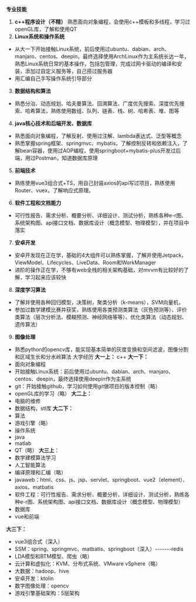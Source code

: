 **专业技能**
1. **c++程序设计（不精）**
熟悉面向对象编程，会使用c++模板和多线程，学习过openGL库，了解和使用QT
2. **Linux系统和操作系统**
  - 从大一下开始接触Linux系统，前后使用过ubuntu、dabian、arch、manjaro、centos、deepin，最终选择使用ArchLinux作为主系统长达一年，熟悉Linux系统日常的基本操作，包括包管理，完成过网卡驱动的编译和安装，添加过自定义服务等，自己搭过服务器
  - 用汇编自己手写操作系统引导部分
3. **数据结构和算法**
  - 熟悉分治、动态规划、哈夫曼算法、回溯算法、广度优先搜索、深度优先搜索、哈希算法，熟练使用数组、队列、链表、栈、树、哈希表、堆、图等
4. **java核心技术和后端开发、数据库**
  - 熟悉面向对象编程，了解反射、使用过注解、lambda表达式、泛型等概念
  - 熟悉掌握spring框架、springmvc、mybatis，了解控制反转和依赖注入，了解bean容器，使用过AOP编程，使用springboot+mybatis-plus开发过后端，用过Postman，知道数据库原理
5. **前端技术**
  - 熟练使用vue3组合式+TS，用自己封装axios的api写过项目，熟练使用Router、vuex，了解响应式原理。
6. **软件工程和文档能力**
  - 可行性报告、需求分析、概要分析、详细设计、测试分析，熟练各种e-r图、系统架构图、api接口文档、数据库设计（概念模型、物理模型），并在项目中落实
7. **安卓开发**
  - 安卓开发现在正在学，基础的4大组件可以熟练掌握，了解并使用Jetpack，
  ViewModel、Lifecycles、LiveData、Room和WorkManager
  - 进阶的操作正在学，不够有web全栈的相关架构基础，对mvvm有比较好的了解，学习起来应该较快
8. **深度学习算法**
  - 了解并使用各种回归模型，决策树，聚类分析（k-means），SVM向量机，
  - 参加过数学建模比赛并获奖，熟练使用各类预测类算法（灰色预测等）、评价类算法（层次分析法、模糊预测、神经网络等等）、优化类算法（动态规划、遗传算法）
9. **图像处理**
  - 熟悉python的opencv库，能实现基本简单的灰度变换和空间滤波，图像分割和区域生长和分水岭算法
大学经历
**大一上：**
c++
**大一下：**
  - 面向对象编程
  - 开始接触Linux系统：前后使用过ubuntu、dabian、arch、manjaro、centos、deepin，最终选择使用deepin作为主系统
  - git：开始接触github，学习如何使用git做项目的版本控制（略）
  - openGL库的学习（略）
**大二上：**
  - 电脑的维修
  - 数据结构，stl库
**大二下：**
  - 算法
  - 游戏引擎（略）
  - 操作系统
  - java
  - matlab
  - QT（略）
**大三上**：
  - 数学建模算法学习
  - 人工智能算法
  - 编译原理和汇编（略）
  - javaweb：html、css、js、jsp、servlet、springboot、vue2（element）、axios、matbatis
  - 软件工程：可行性报告、需求分析、概要分析、详细设计、测试分析，熟练各种e-r图、系统架构图、api接口文档、数据库设计（概念模型、物理模型）
  - 数据库
  - vue和前端

**大三下：**
  - vue3组合式（深入）
  - SSM：spring、springmvc、matbatis、springboot（深入）-------redis
  - LDA模型和BTM模型、爬虫（略）
  - 云计算和虚拟化：KVM、分布式系统、VMware vSphere（略）
  - 大数据：hadoop、hive
  - 安卓开发：ktolin
  - 数字图像处理：opencv
  - 游戏引擎基础架构：5层架构
